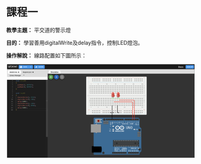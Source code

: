 # 課程一

**教學主題：** 平交道的警示燈
	
**目的：** 學習善用digitalWrite及delay指令，控制LED燈泡。

**操作解說：** 線路配置如下圖所示：
<br>
<div align="center">
	<img src="./wiki截圖.png" alt="Editor" width="500">
</div>
<br>
